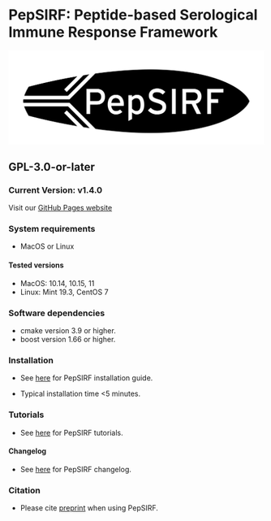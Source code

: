 # PepSIRF: Peptide-based Serological Immune Response Framework

<img src="./img/logo.png" alt="Your image title" width="1024"/>

## GPL-3.0-or-later

### Current Version: v1.4.0

Visit our [GitHub Pages website](https://ladnerlab.github.io/PepSIRF/)

### System requirements
- MacOS or Linux

#### Tested versions
- MacOS: 10.14, 10.15, 11
- Linux: Mint 19.3, CentOS 7

### Software dependencies
- cmake version 3.9 or higher.
- boost version 1.66 or higher.

### Installation

- See [here](https://ladnerlab.github.io/PepSIRF/installation/) for PepSIRF installation guide.

- Typical installation time <5 minutes. 

### Tutorials

- See [here](https://ladnerlab.github.io/PepSIRF/pepsirf-tutorials/) for PepSIRF tutorials.

#### Changelog

- See [here](https://ladnerlab.github.io/PepSIRF/changelog/) for PepSIRF changelog.

### Citation

- Please cite [preprint](https://arxiv.org/abs/2007.05050) when using PepSIRF. 
